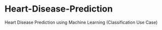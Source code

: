 # Heart-Disease-Prediction
Heart Disease Prediction using Machine Learning (Classification Use Case)
